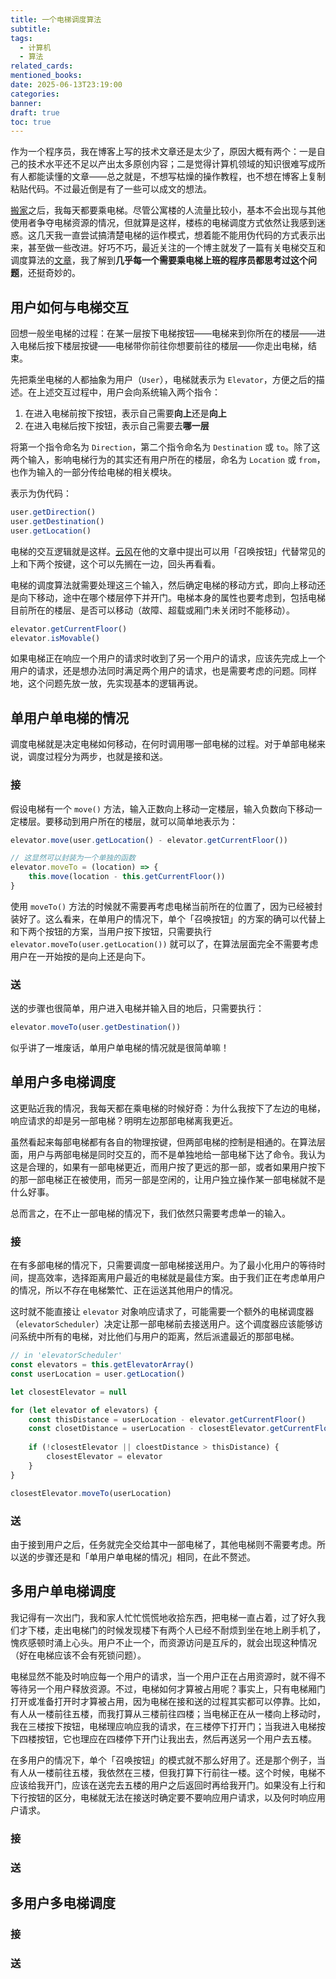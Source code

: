 ```yaml
---
title: 一个电梯调度算法
subtitle: 
tags:
  - 计算机
  - 算法
related_cards: 
mentioned_books: 
date: 2025-06-13T23:19:00
categories: 
banner: 
draft: true
toc: true
---
```


作为一个程序员，我在博客上写的技术文章还是太少了，原因大概有两个：一是自己的技术水平还不足以产出太多原创内容；二是觉得计算机领域的知识很难写成所有人都能读懂的文章——总之就是，不想写枯燥的操作教程，也不想在博客上复制粘贴代码。不过最近倒是有了一些可以成文的想法。

[搬家](/posts/逃离群居生活/)之后，我每天都要乘电梯。尽管公寓楼的人流量比较小，基本不会出现与其他使用者争夺电梯资源的情况，但就算是这样，楼栋的电梯调度方式依然让我感到迷惑。这几天我一直尝试搞清楚电梯的运作模式，想着能不能用伪代码的方式表示出来，甚至做一些改进。好巧不巧，最近关注的一个博主就发了一篇有关电梯交互和调度算法的[文章](https://blog.codingnow.com/2025/06/elevator.html)，我了解到**几乎每一个需要乘电梯上班的程序员都思考过这个问题**，还挺奇妙的。<!--more-->

## 用户如何与电梯交互

回想一般坐电梯的过程：在某一层按下电梯按钮——电梯来到你所在的楼层——进入电梯后按下楼层按键——电梯带你前往你想要前往的楼层——你走出电梯，结束。

先把乘坐电梯的人都抽象为用户（`User`），电梯就表示为 `Elevator`，方便之后的描述。在上述交互过程中，用户会向系统输入两个指令：

1. 在进入电梯前按下按钮，表示自己需要**向上**还是**向上**
2. 在进入电梯后按下按钮，表示自己需要去**哪一层**

将第一个指令命名为 `Direction`，第二个指令命名为 `Destination` 或 `to`。除了这两个输入，影响电梯行为的其实还有用户所在的楼层，命名为 `Location` 或 `from`，也作为输入的一部分传给电梯的相关模块。

表示为伪代码：

```javascript
user.getDirection()
user.getDestination()
user.getLocation()
```

电梯的交互逻辑就是这样。[云风](https://blog.codingnow.com/2025/06/elevator.html)在他的文章中提出可以用「召唤按钮」代替常见的上和下两个按键，这个可以先搁在一边，回头再看看。

电梯的调度算法就需要处理这三个输入，然后确定电梯的移动方式，即向上移动还是向下移动，途中在哪个楼层停下并开门。电梯本身的属性也要考虑到，包括电梯目前所在的楼层、是否可以移动（故障、超载或厢门未关闭时不能移动）。

```javascript
elevator.getCurrentFloor()
elevator.isMovable()
```

如果电梯正在响应一个用户的请求时收到了另一个用户的请求，应该先完成上一个用户的请求，还是想办法同时满足两个用户的请求，也是需要考虑的问题。同样地，这个问题先放一放，先实现基本的逻辑再说。

## 单用户单电梯的情况

调度电梯就是决定电梯如何移动，在何时调用哪一部电梯的过程。对于单部电梯来说，调度过程分为两步，也就是接和送。

### 接

假设电梯有一个 `move()` 方法，输入正数向上移动一定楼层，输入负数向下移动一定楼层。要移动到用户所在的楼层，就可以简单地表示为：

```javascript
elevator.move(user.getLocation() - elevator.getCurrentFloor())

// 这显然可以封装为一个单独的函数
elevator.moveTo = (location) => {
	this.move(location - this.getCurrentFloor())
}
```

使用 `moveTo()` 方法的时候就不需要再考虑电梯当前所在的位置了，因为已经被封装好了。这么看来，在单用户的情况下，单个「召唤按钮」的方案的确可以代替上和下两个按钮的方案，当用户按下按钮，只需要执行 `elevator.moveTo(user.getLocation())` 就可以了，在算法层面完全不需要考虑用户在一开始按的是向上还是向下。

### 送

送的步骤也很简单，用户进入电梯并输入目的地后，只需要执行：

```javascript
elevator.moveTo(user.getDestination())
```

似乎讲了一堆废话，单用户单电梯的情况就是很简单嘛！

## 单用户多电梯调度

这更贴近我的情况，我每天都在乘电梯的时候好奇：为什么我按下了左边的电梯，响应请求的却是另一部电梯？明明左边那部电梯离我更近。

虽然看起来每部电梯都有各自的物理按键，但两部电梯的控制是相通的。在算法层面，用户与两部电梯是同时交互的，而不是单独地给一部电梯下达了命令。我认为这是合理的，如果有一部电梯更近，而用户按了更远的那一部，或者如果用户按下的那一部电梯正在被使用，而另一部是空闲的，让用户独立操作某一部电梯就不是什么好事。

总而言之，在不止一部电梯的情况下，我们依然只需要考虑单一的输入。

### 接

在有多部电梯的情况下，只需要调度一部电梯接送用户。为了最小化用户的等待时间，提高效率，选择距离用户最近的电梯就是最佳方案。由于我们正在考虑单用户的情况，所以不存在电梯繁忙、正在运送其他用户的情况。

这时就不能直接让 `elevator` 对象响应请求了，可能需要一个额外的电梯调度器（`elevatorScheduler`）决定让那一部电梯前去接送用户。这个调度器应该能够访问系统中所有的电梯，对比他们与用户的距离，然后派遣最近的那部电梯。

```javascript
// in 'elevatorScheduler'
const elevators = this.getElevatorArray()
const userLocation = user.getLocation()

let closestElevator = null

for (let elevator of elevators) {
	const thisDistance = userLocation - elevator.getCurrentFloor()
	const closetDistance = userLocation - closestElevator.getCurrentFloor()
	
	if (!closestElevator || cloestDistance > thisDistance) {
		closestElevator = elevator
	}
}

closestElevator.moveTo(userLocation)
```

### 送

由于接到用户之后，任务就完全交给其中一部电梯了，其他电梯则不需要考虑。所以送的步骤还是和「单用户单电梯的情况」相同，在此不赘述。

## 多用户单电梯调度

我记得有一次出门，我和家人忙忙慌慌地收拾东西，把电梯一直占着，过了好久我们才下楼，走出电梯门的时候发现楼下有两个人已经不耐烦到坐在地上刷手机了，愧疚感顿时涌上心头。用户不止一个，而资源访问是互斥的，就会出现这种情况（好在电梯应该不会有死锁问题）。

电梯显然不能及时响应每一个用户的请求，当一个用户正在占用资源时，就不得不等待另一个用户释放资源。不过，电梯如何才算被占用呢？事实上，只有电梯厢门打开或准备打开时才算被占用，因为电梯在接和送的过程其实都可以停靠。比如，有人从一楼前往五楼，而我打算从三楼前往四楼；当电梯正在从一楼向上移动时，我在三楼按下按钮，电梯理应响应我的请求，在三楼停下打开门；当我进入电梯按下四楼按钮，它也理应在四楼停下开门让我出去，然后再送另一个用户去五楼。

在多用户的情况下，单个「召唤按钮」的模式就不那么好用了。还是那个例子，当有人从一楼前往五楼，我依然在三楼，但我打算下行前往一楼。这个时候，电梯不应该给我开门，应该在送完去五楼的用户之后返回时再给我开门。如果没有上行和下行按钮的区分，电梯就无法在接送时确定要不要响应用户请求，以及何时响应用户请求。

### 接



### 送

## 多用户多电梯调度

### 接

### 送
